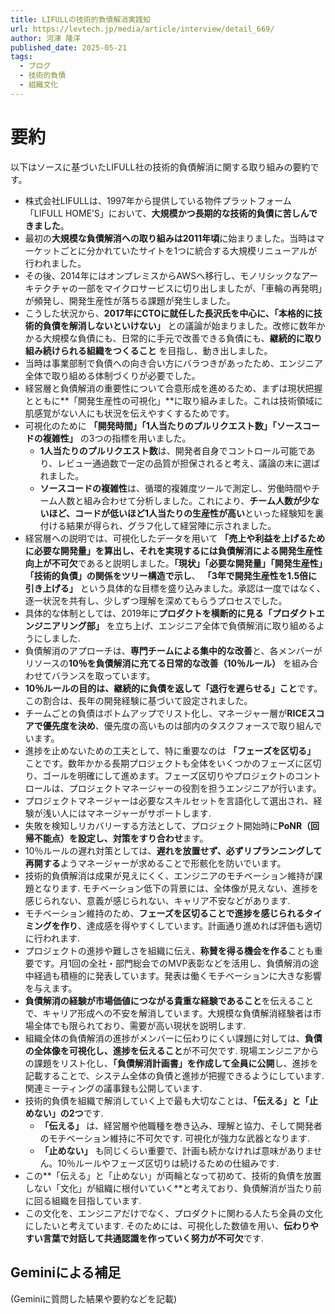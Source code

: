 ```yaml
---
title: LIFULLの技術的負債解消実践知
url: https://levtech.jp/media/article/interview/detail_669/
author: 河津 隆洋
published_date: 2025-05-21
tags:
  - ブログ
  - 技術的負債
  - 組織文化
---
```

# 要約

以下はソースに基づいたLIFULL社の技術的負債解消に関する取り組みの要約です。

- 株式会社LIFULLは、1997年から提供している物件プラットフォーム「LIFULL HOME’S」において、**大規模かつ長期的な技術的負債に苦しんできました**。
- 最初の**大規模な負債解消への取り組みは2011年頃**に始まりました。当時はマーケットごとに分かれていたサイトを1つに統合する大規模リニューアルが行われました。
- その後、2014年にはオンプレミスからAWSへ移行し、モノリシックなアーキテクチャの一部をマイクロサービスに切り出しましたが、「車輪の再発明」が頻発し、開発生産性が落ちる課題が発生しました。
- こうした状況から、**2017年にCTOに就任した長沢氏を中心に、「本格的に技術的負債を解消しないといけない」** との議論が始まりました。改修に数年かかる大規模な負債にも、日常的に手元で改善できる負債にも、**継続的に取り組み続けられる組織をつくること** を目指し、動き出しました。
- 当時は事業部制で負債への向き合い方にバラつきがあったため、エンジニア全体で取り組める体制づくりが必要でした。
- 経営層と負債解消の重要性について合意形成を進めるため、まずは現状把握とともに**「開発生産性の可視化」**に取り組みました。これは技術領域に肌感覚がない人にも状況を伝えやすくするためです。
- 可視化のために **「開発時間」「1人当たりのプルリクエスト数」「ソースコードの複雑性」** の3つの指標を用いました。
    - **1人当たりのプルリクエスト数**は、開発者自身でコントロール可能であり、レビュー通過数で一定の品質が担保されると考え、議論の末に選ばれました。
    - **ソースコードの複雑性**は、循環的複雑度ツールで測定し、労働時間やチーム人数と組み合わせて分析しました。これにより、**チーム人数が少ないほど、コードが低いほど1人当たりの生産性が高い**といった経験知を裏付ける結果が得られ、グラフ化して経営陣に示されました。
- 経営層への説明では、可視化したデータを用いて **「売上や利益を上げるために必要な開発量」を算出し、それを実現するには負債解消による開発生産性向上が不可欠**であると説明しました。**「現状」「必要な開発量」「開発生産性」「技術的負債」の関係をツリー構造で示し**、 **「3年で開発生産性を1.5倍に引き上げる」** という具体的な目標を盛り込みました。承認は一度ではなく、逐一状況を共有し、少しずつ理解を深めてもらうプロセスでした。
- 具体的な体制としては、2019年に**プロダクトを横断的に見る「プロダクトエンジニアリング部」** を立ち上げ、エンジニア全体で負債解消に取り組めるようにしました.
- 負債解消のアプローチは、**専門チームによる集中的な改善**と、各メンバーがリソースの**10％を負債解消に充てる日常的な改善（10％ルール）** を組み合わせてバランスを取っています。
- **10％ルールの目的は、継続的に負債を返して「退行を遅らせる」こと**です。この割合は、長年の開発経験に基づいて設定されました。
- チームごとの負債はボトムアップでリスト化し、マネージャー層が**RICEスコアで優先度を決め**、優先度の高いものは部内のタスクフォースで取り組んでいます。
- 進捗を止めないための工夫として、特に重要なのは **「フェーズを区切る」** ことです。数年かかる長期プロジェクトも全体をいくつかのフェーズに区切り、ゴールを明確にして進めます。フェーズ区切りやプロジェクトのコントロールは、プロジェクトマネージャーの役割を担うエンジニアが行います。
- プロジェクトマネージャーは必要なスキルセットを言語化して選出され、経験が浅い人にはマネージャーがサポートします.
- 失敗を検知しリカバリーする方法として、プロジェクト開始時に**PoNR（回帰不能点）を設定し、対策をすり合わせ**ます。
- 10％ルールの遅れ対策としては、**遅れを放置せず、必ずリプランニングして再開する**ようマネージャーが求めることで形骸化を防いでいます。
- 技術的負債解消は成果が見えにくく、エンジニアのモチベーション維持が課題となります. モチベーション低下の背景には、全体像が見えない、進捗を感じられない、意義が感じられない、キャリア不安などがあります.
- モチベーション維持のため、**フェーズを区切ることで進捗を感じられるタイミングを作り**、達成感を得やすくしています。計画通り進めれば評価も適切に行われます.
- プロジェクトの進捗や難しさを組織に伝え、**称賛を得る機会を作る**ことも重要です。月1回の全社・部門総会でのMVP表彰などを活用し、負債解消の途中経過も積極的に発表しています。発表は働くモチベーションに大きな影響を与えます。
- **負債解消の経験が市場価値につながる貴重な経験であること**を伝えることで、キャリア形成への不安を解消しています。大規模な負債解消経験者は市場全体でも限られており、需要が高い現状を説明します.
- 組織全体の負債解消の進捗がメンバーに伝わりにくい課題に対しては、**負債の全体像を可視化し、進捗を伝えること**が不可欠です. 現場エンジニアからの課題をリスト化し、**「負債解消計画書」を作成して全員に公開**し、進捗を記載することで、システム全体の負債と進捗が把握できるようにしています. 関連ミーティングの議事録も公開しています.
- 技術的負債を組織で解消していく上で最も大切なことは、**「伝える」と「止めない」の2つ**です.
    - **「伝える」** は、経営層や他職種を巻き込み、理解と協力、そして開発者のモチベーション維持に不可欠です. 可視化が強力な武器となります.
    - **「止めない」** も同じくらい重要で、計画も続かなければ意味がありません。10％ルールやフェーズ区切りは続けるための仕組みです.
- この**「伝える」と「止めない」が両輪となって初めて、技術的負債を放置しない「文化」が組織に根付いていく**と考えており、負債解消が当たり前に回る組織を目指しています.
- この文化を、エンジニアだけでなく、プロダクトに関わる人たち全員の文化にしたいと考えています. そのためには、可視化した数値を用い、**伝わりやすい言葉で対話して共通認識を作っていく努力が不可欠**です.
## Geminiによる補足
(Geminiに質問した結果や要約などを記載)
